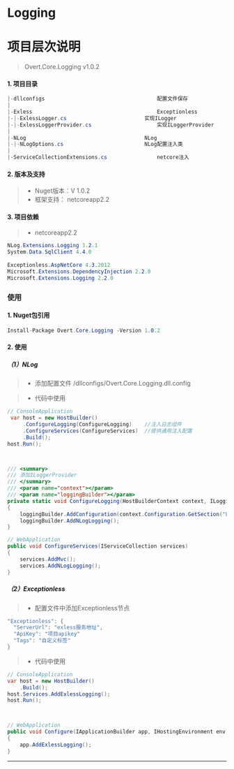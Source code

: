 ﻿# Logging

# 项目层次说明

> Overt.Core.Logging v1.0.2


<a name="e0bf0e74"></a>
#### 1. 项目目录

```csharp
|-dllconfigs                                    配置文件保存
|
|-Exless                                        Exceptionless
|-|-ExlessLogger.cs                        	实现ILogger
|-|-ExlessLoggerProvider.cs                     实现ILoggerProvider
|
|-NLog                                    	NLog
|-|-NLogOptions.cs                       	NLog配置注入类
|
|-ServiceCollectionExtensions.cs            	netcore注入
```

<a name="d81d4a08"></a>
#### 2. 版本及支持
> - Nuget版本：V 1.0.2
> - 框架支持： netcoreapp2.2



<a name="7aaf7e9e"></a>
#### 3. 项目依赖
> - netcoreapp2.2

```csharp
NLog.Extensions.Logging 1.2.1
System.Data.SqlClient 4.4.0
    
Exceptionless.AspNetCore 4.3.2012
Microsoft.Extensions.DependencyInjection 2.2.0
Microsoft.Extensions.Logging 2.2.0
```

<a name="ecff77a8"></a>
### 使用
<a name="ee74eed7"></a>
#### 1. Nuget包引用
```csharp
Install-Package Overt.Core.Logging -Version 1.0.2
```

<a name="b3312061"></a>
#### 2. 使用
<a name="c014a30f"></a>
##### （1）NLog
> - 添加配置文件 /dllconfigs/Overt.Core.Logging.dll.config


> - 代码中使用

```csharp
// ConsoleApplication
 var host = new HostBuilder()
     .ConfigureLogging(ConfigureLogging)    //注入日志组件
     .ConfigureServices(ConfigureServices)  //提供通用注入配置
     .Build();
host.Run();



/// <summary>
/// 添加ILoggerProvider
/// </summary>
/// <param name="context"></param>
/// <param name="loggingBuilder"></param>
private static void ConfigureLogging(HostBuilderContext context, ILoggingBuilder loggingBuilder)
{
    loggingBuilder.AddConfiguration(context.Configuration.GetSection("Logging"));
    loggingBuilder.AddNLogLogging();
}

// WebApplication
public void ConfigureServices(IServiceCollection services)
{
    services.AddMvc();
    services.AddNLogLogging();
}
```

<a name="53ILn"></a>
##### （2）Exceptionless
> - 配置文件中添加Exceptionless节点

```csharp
"Exceptionless": {
  "ServerUrl": "exless服务地址",
  "ApiKey": "项目apikey"
  "Tags": "自定义标签"
}
```

> - 代码中使用


```csharp
// ConsoleApplication
var host = new HostBuilder()
    .Build();
host.Services.AddExlessLogging();
host.Run();



// WebApplication
public void Configure(IApplicationBuilder app, IHostingEnvironment env)
{
	app.AddExlessLogging();
}

```

---


